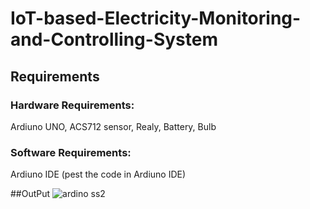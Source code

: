 # IoT-based-Electricity-Monitoring-and-Controlling-System
## Requirements 
### Hardware Requirements:
Ardiuno UNO, ACS712 sensor, Realy, Battery, Bulb

### Software Requirements:
Ardiuno IDE (pest the code in Ardiuno IDE)

##OutPut
![ardino ss2](https://user-images.githubusercontent.com/104004284/192819428-72a9be45-136d-4bd4-95ea-ca26f1bb64f5.png)

